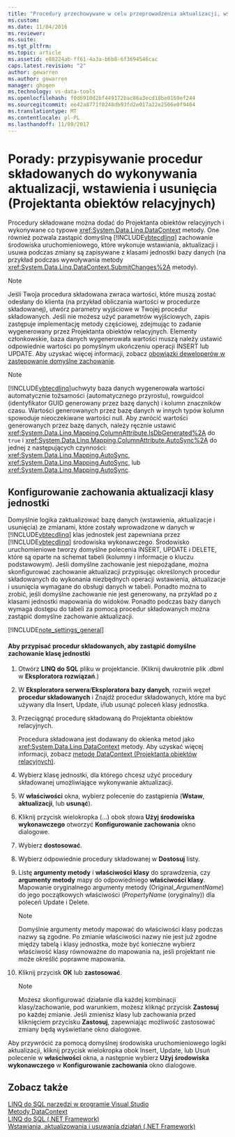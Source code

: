 ```yaml
---
title: "Procedury przechowywane w celu przeprowadzenia aktualizacji, wstawiania i usuwania w składniku Linq to SQL Projektanta obiektów relacyjnych | Dokumentacja firmy Microsoft"
ms.custom: 
ms.date: 11/04/2016
ms.reviewer: 
ms.suite: 
ms.tgt_pltfrm: 
ms.topic: article
ms.assetid: e88224ab-ff61-4a3a-b6b8-6f3694546cac
caps.latest.revision: "2"
author: gewarren
ms.author: gewarren
manager: ghogen
ms.technology: vs-data-tools
ms.openlocfilehash: f0d6910d2bf449172bac86a3ecd18be8169ef244
ms.sourcegitcommit: ee42a8771f0248db93fd2e017a22e2506e0f9404
ms.translationtype: MT
ms.contentlocale: pl-PL
ms.lasthandoff: 11/09/2017
---
```

# <a name="how-to-assign-stored-procedures-to-perform-updates-inserts-and-deletes-or-designer"></a>Porady: przypisywanie procedur składowanych do wykonywania aktualizacji, wstawienia i usunięcia (Projektanta obiektów relacyjnych)
Procedury składowane można dodać do Projektanta obiektów relacyjnych i wykonywane co typowe <xref:System.Data.Linq.DataContext> metody. One również pozwala zastąpić domyślną [!INCLUDE[vbtecdlinq](../data-tools/includes/vbtecdlinq_md.md)] zachowanie środowiska uruchomieniowego, które wykonuje wstawiania, aktualizacji i usuwa podczas zmiany są zapisywane z klasami jednostki bazy danych (na przykład podczas wywoływania metody <xref:System.Data.Linq.DataContext.SubmitChanges%2A> metody).  
  
> [!NOTE]
>  Jeśli Twoja procedura składowana zwraca wartości, które muszą zostać odesłany do klienta (na przykład obliczania wartości w procedurze składowanej), utwórz parametry wyjściowe w Twojej procedur składowanych. Jeśli nie możesz użyć parametrów wyjściowych, zapis zastępuje implementację metody częściowej, zdejmując to zadanie wygenerowany przez Projektanta obiektów relacyjnych. Elementy członkowskie, baza danych wygenerowała wartości muszą należy ustawić odpowiednie wartości po pomyślnym ukończeniu operacji INSERT lub UPDATE. Aby uzyskać więcej informacji, zobacz [obowiązki deweloperów w zastępowanie domyślne zachowanie](/dotnet/framework/data/adonet/sql/linq/responsibilities-of-the-developer-in-overriding-default-behavior).  
  
> [!NOTE]
>  [!INCLUDE[vbtecdlinq](../data-tools/includes/vbtecdlinq_md.md)]uchwyty baza danych wygenerowała wartości automatycznie tożsamości (automatycznego przyrostu), rowguidcol (identyfikator GUID generowany przez bazę danych) i kolumn znaczników czasu. Wartości generowanych przez bazę danych w innych typów kolumn spowoduje nieoczekiwane wartości null. Aby zwrócić wartości generowanych przez bazę danych, należy ręcznie ustawić <xref:System.Data.Linq.Mapping.ColumnAttribute.IsDbGenerated%2A> do `true` i <xref:System.Data.Linq.Mapping.ColumnAttribute.AutoSync%2A> do jednej z następujących czynności: <xref:System.Data.Linq.Mapping.AutoSync>, <xref:System.Data.Linq.Mapping.AutoSync>, lub <xref:System.Data.Linq.Mapping.AutoSync>.  
  
## <a name="configuring-the-update-behavior-of-an-entity-class"></a>Konfigurowanie zachowania aktualizacji klasy jednostki  
 Domyślnie logika zaktualizować bazę danych (wstawienia, aktualizacje i usunięcia) ze zmianami, które zostały wprowadzone w danych w [!INCLUDE[vbtecdlinq](../data-tools/includes/vbtecdlinq_md.md)] klas jednostek jest zapewniana przez [!INCLUDE[vbtecdlinq](../data-tools/includes/vbtecdlinq_md.md)] środowiska wykonawczego. Środowisko uruchomieniowe tworzy domyślne polecenia INSERT, UPDATE i DELETE, które są oparte na schemat tabeli (kolumny i informacje o kluczu podstawowym). Jeśli domyślne zachowanie jest niepożądane, można skonfigurować zachowanie aktualizacji przypisując określonych procedur składowanych do wykonania niezbędnych operacji wstawienia, aktualizacje i usunięcia wymagane do obsługi danych w tabeli. Ponadto można to zrobić, jeśli domyślne zachowanie nie jest generowany, na przykład po z klasami jednostki mapowania do widoków. Ponadto podczas bazy danych wymaga dostępu do tabeli za pomocą procedur składowanych można zastąpić domyślne zachowanie aktualizacji.  
  
[!INCLUDE[note_settings_general](../data-tools/includes/note_settings_general_md.md)]  
  
#### <a name="to-assign-stored-procedures-to-override-the-default-behavior-of-an-entity-class"></a>Aby przypisać procedur składowanych, aby zastąpić domyślne zachowanie klasę jednostki  
  
1.  Otwórz **LINQ do SQL** pliku w projektancie. (Kliknij dwukrotnie plik .dbml w **Eksploratora rozwiązań**.)  
  
2.  W **Eksploratora serwera**/**Eksploratora bazy danych**, rozwiń węzeł **procedur składowanych** i Znajdź procedur składowanych, które ma być używany dla Insert, Update, i/lub usunąć poleceń klasy jednostka.  
  
3.  Przeciągnąć procedurę składowaną do Projektanta obiektów relacyjnych.  
  
     Procedura składowana jest dodawany do okienka metod jako <xref:System.Data.Linq.DataContext> metody. Aby uzyskać więcej informacji, zobacz [metodę DataContext (Projektanta obiektów relacyjnych)](../data-tools/datacontext-methods-o-r-designer.md).  
  
4.  Wybierz klasę jednostki, dla którego chcesz użyć procedury składowanej umożliwiające wykonywanie aktualizacji.  
  
5.  W **właściwości** okna, wybierz polecenie do zastąpienia (**Wstaw**, **aktualizacji**, lub **usunąć**).  
  
6.  Kliknij przycisk wielokropka (...) obok słowa **Użyj środowiska wykonawczego** otworzyć **Konfigurowanie zachowania** okno dialogowe.  
  
7.  Wybierz **dostosować**.  
  
8.  Wybierz odpowiednie procedury składowanej w **Dostosuj** listy.  
  
9. Listę **argumenty metody** i **właściwości klasy** do sprawdzenia, czy **argumenty metody** mapy do odpowiedniego **właściwości klasy**. Mapowanie oryginalnego argumenty metody (Original_*ArgumentName*) do jego początkowych właściwości (*PropertyName* (oryginalny)) dla poleceń Update i Delete.  
  
    > [!NOTE]
    >  Domyślnie argumenty metody mapować do właściwości klasy podczas nazwy są zgodne. Po zmianie właściwości nazwy nie jest już zgodne między tabelą i klasy jednostka, może być konieczne wybierz właściwość klasy równoważne do mapowania na, jeśli projektant nie może określić poprawne mapowania.  
  
10. Kliknij przycisk **OK** lub **zastosować**.  
  
    > [!NOTE]
    >  Możesz skonfigurować działanie dla każdej kombinacji klasy/zachowanie, pod warunkiem, możesz kliknąć przycisk **Zastosuj** po każdej zmianie. Jeśli zmienisz klasy lub zachowania przed kliknięciem przycisku **Zastosuj**, zapewniając możliwość zastosować zmiany będą wyświetlane okno dialogowe.  
  
Aby przywrócić za pomocą domyślnej środowiska uruchomieniowego logiki aktualizacji, kliknij przycisk wielokropka obok Insert, Update, lub Usuń polecenie w **właściwości** okna, a następnie wybierz **Użyj środowiska wykonawczego** w  **Konfigurowanie zachowania** okno dialogowe.  
  
## <a name="see-also"></a>Zobacz także
[LINQ do SQL narzędzi w programie Visual Studio](../data-tools/linq-to-sql-tools-in-visual-studio2.md)   
[Metody DataContext](../data-tools/datacontext-methods-o-r-designer.md)   
[LINQ do SQL (.NET Framework)](/dotnet/framework/data/adonet/sql/linq/index)   
[Wstawiania, aktualizowania i usuwania działań (.NET Framework)](/dotnet/framework/data/adonet/sql/linq/insert-update-and-delete-operations)